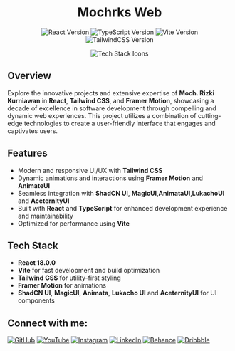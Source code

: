 <h1 align="center">Mochrks Web</h1>

<p align="center">
  <img src="https://img.shields.io/badge/React-18.0.0-blue" alt="React Version" />
  <img src="https://img.shields.io/badge/TypeScript-4.0.0-blue" alt="TypeScript Version" />
  <img src="https://img.shields.io/badge/Vite-5.3.4-brightgreen" alt="Vite Version" />
  <img src="https://img.shields.io/badge/TailwindCSS-2.4.0-06B6D4" alt="TailwindCSS Version" />
</p>

<p align="center">
  <img src="https://skillicons.dev/icons?i=react,typescript,vite,tailwind" alt="Tech Stack Icons" />
</p>

## Overview

Explore the innovative projects and extensive expertise of **Moch. Rizki Kurniawan** in **React**, **Tailwind CSS**, and **Framer Motion**, showcasing a decade of excellence in software development through compelling and dynamic web experiences. This project utilizes a combination of cutting-edge technologies to create a user-friendly interface that engages and captivates users.

## Features

- Modern and responsive UI/UX with **Tailwind CSS**
- Dynamic animations and interactions using **Framer Motion** and **AnimateUI**
- Seamless integration with **ShadCN UI**, **MagicUI**,**AnimataUI**,**LukachoUI** and **AceternityUI**
- Built with **React** and **TypeScript** for enhanced development experience and maintainability
- Optimized for performance using **Vite**

## Tech Stack

- **React 18.0.0**
- **Vite** for fast development and build optimization
- **Tailwind CSS** for utility-first styling
- **Framer Motion** for animations
- **ShadCN UI**, **MagicUI**, **Animata**, **Lukacho UI** and **AceternityUI** for UI components


## Connect with me:
[![GitHub](https://img.shields.io/badge/GitHub-333?style=for-the-badge&logo=github&logoColor=white)](https://github.com/mochrks)
[![YouTube](https://img.shields.io/badge/YouTube-FF0000?style=for-the-badge&logo=youtube&logoColor=white)](https://youtube.com/@Gdvisuel)
[![Instagram](https://img.shields.io/badge/Instagram-E4405F?style=for-the-badge&logo=instagram&logoColor=white)](https://instagram.com/mochrks)
[![LinkedIn](https://img.shields.io/badge/LinkedIn-0077B5?style=for-the-badge&logo=linkedin&logoColor=white)](https://linkedin.com/in/mochrks)
[![Behance](https://img.shields.io/badge/Behance-1769FF?style=for-the-badge&logo=behance&logoColor=white)](https://behance.net/mochrks)
[![Dribbble](https://img.shields.io/badge/Dribbble-EA4C89?style=for-the-badge&logo=dribbble&logoColor=white)](https://dribbble.com/mochrks)
